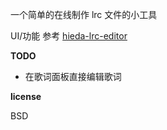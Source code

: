 一个简单的在线制作 lrc 文件的小工具

UI/功能 参考 [hieda-lrc-editor](http://heysh.xyz/hieda-lrc-editor/)

**TODO**

- 在歌词面板直接编辑歌词

**license**

BSD